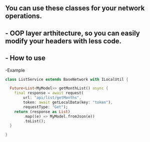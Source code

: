 ## You can use these classes for your network operations.
## - OOP layer arthitecture, so you can easily modify your headers with less code.
## - How to use 

-Example

```dart
class ListService extends BaseNetwork with ILocalUtil {

  Future<List<MyModel>> getMonthList() async {
    final response = await request(
        url: "api/list/getMonths",
        token: await getLocalData(key: "token"),
        requestType: "Get");
    return (response as List)
        .map((e) => MyModel.fromJson(e))
        .toList();
  }

}
```



